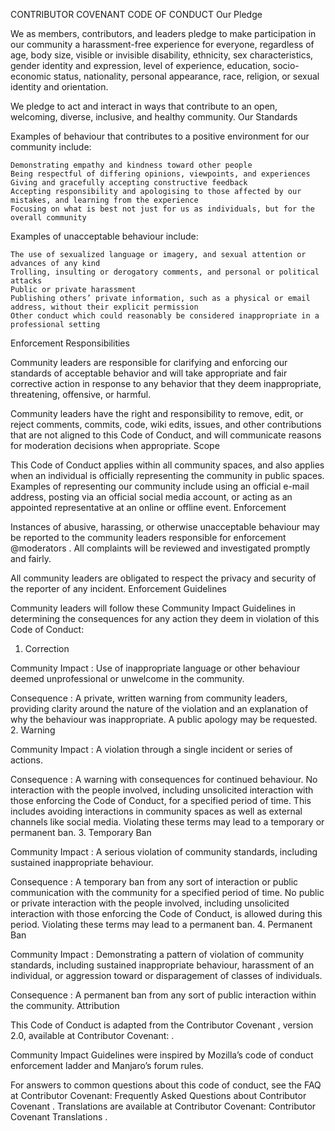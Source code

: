 CONTRIBUTOR COVENANT CODE OF CONDUCT
Our Pledge

We as members, contributors, and leaders pledge to make participation in our community a harassment-free experience for everyone, regardless of age, body size, visible or invisible disability, ethnicity, sex characteristics, gender identity and expression, level of experience, education, socio-economic status, nationality, personal appearance, race, religion, or sexual identity and orientation.

We pledge to act and interact in ways that contribute to an open, welcoming, diverse, inclusive, and healthy community.
Our Standards

Examples of behaviour that contributes to a positive environment for our community include:

    Demonstrating empathy and kindness toward other people
    Being respectful of differing opinions, viewpoints, and experiences
    Giving and gracefully accepting constructive feedback
    Accepting responsibility and apologising to those affected by our mistakes, and learning from the experience
    Focusing on what is best not just for us as individuals, but for the overall community

Examples of unacceptable behaviour include:

    The use of sexualized language or imagery, and sexual attention or advances of any kind
    Trolling, insulting or derogatory comments, and personal or political attacks
    Public or private harassment
    Publishing others’ private information, such as a physical or email address, without their explicit permission
    Other conduct which could reasonably be considered inappropriate in a professional setting

Enforcement Responsibilities

Community leaders are responsible for clarifying and enforcing our standards of acceptable behavior and will take appropriate and fair corrective action in response to any behavior that they deem inappropriate, threatening, offensive, or harmful.

Community leaders have the right and responsibility to remove, edit, or reject comments, commits, code, wiki edits, issues, and other contributions that are not aligned to this Code of Conduct, and will communicate reasons for moderation decisions when appropriate.
Scope

This Code of Conduct applies within all community spaces, and also applies when an individual is officially representing the community in public spaces. Examples of representing our community include using an official e-mail address, posting via an official social media account, or acting as an appointed representative at an online or offline event.
Enforcement

Instances of abusive, harassing, or otherwise unacceptable behaviour may be reported to the community leaders responsible for enforcement @moderators . All complaints will be reviewed and investigated promptly and fairly.

All community leaders are obligated to respect the privacy and security of the reporter of any incident.
Enforcement Guidelines

Community leaders will follow these Community Impact Guidelines in determining the consequences for any action they deem in violation of this Code of Conduct:
1. Correction

Community Impact : Use of inappropriate language or other behaviour deemed unprofessional or unwelcome in the community.

Consequence : A private, written warning from community leaders, providing clarity around the nature of the violation and an explanation of why the behaviour was inappropriate. A public apology may be requested.
2. Warning

Community Impact : A violation through a single incident or series of actions.

Consequence : A warning with consequences for continued behaviour. No interaction with the people involved, including unsolicited interaction with those enforcing the Code of Conduct, for a specified period of time. This includes avoiding interactions in community spaces as well as external channels like social media. Violating these terms may lead to a temporary or permanent ban.
3. Temporary Ban

Community Impact : A serious violation of community standards, including sustained inappropriate behaviour.

Consequence : A temporary ban from any sort of interaction or public communication with the community for a specified period of time. No public or private interaction with the people involved, including unsolicited interaction with those enforcing the Code of Conduct, is allowed during this period. Violating these terms may lead to a permanent ban.
4. Permanent Ban

Community Impact : Demonstrating a pattern of violation of community standards, including sustained inappropriate behaviour, harassment of an individual, or aggression toward or disparagement of classes of individuals.

Consequence : A permanent ban from any sort of public interaction within the community.
Attribution

This Code of Conduct is adapted from the Contributor Covenant , version 2.0, available at Contributor Covenant: .

Community Impact Guidelines were inspired by Mozilla’s code of conduct enforcement ladder and Manjaro’s forum rules.

For answers to common questions about this code of conduct, see the FAQ at Contributor Covenant: Frequently Asked Questions about Contributor Covenant . Translations are available at Contributor Covenant: Contributor Covenant Translations .